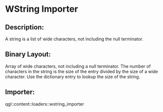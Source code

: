 WString Importer
================

## Description: 
A string is a list of wide characters, not including the null terminator.

## Binary Layout: 
Array of wide characters, not including a null terminator. The number
of characters in the string is the size of the entry divided by the size of a
wide character. Use the dictionary entry to lookup the size of the string.

## Importer:
qgl::content::loaders::wstring_importer
